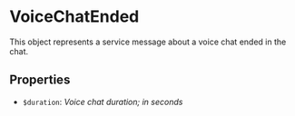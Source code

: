 # VoiceChatEnded	

This object represents a service message about a voice chat ended in the chat.	

## Properties	

- `$duration`: _Voice chat duration; in seconds_

